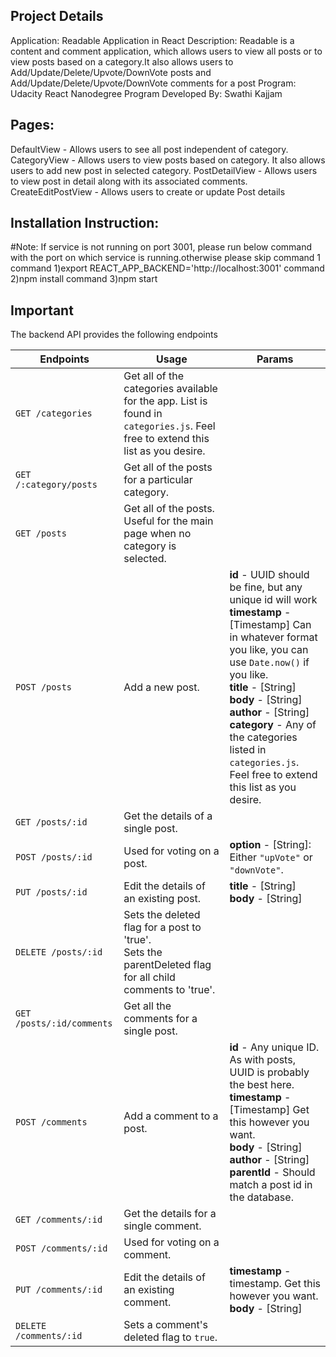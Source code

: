 ## Project Details
Application: Readable Application in React
Description: Readable is a content and comment application, which allows users to view all posts or to view posts based on a category.It also
allows users to Add/Update/Delete/Upvote/DownVote posts and Add/Update/Delete/Upvote/DownVote  comments for a post
Program: Udacity React Nanodegree Program
Developed By: Swathi Kajjam


## Pages:
DefaultView - Allows users to see all post independent of category.
CategoryView - Allows users to view posts based on category. It also allows users to add new post in selected category.
PostDetailView - Allows users to view post in detail along with its associated comments.
CreateEditPostView - Allows users to create or update Post details

## Installation Instruction:
#Note: If service is not running on port 3001, please run below command with the port on which service is running.otherwise please skip command 1
command 1)export REACT_APP_BACKEND='http://localhost:3001'
command 2)npm install
command 3)npm start


## Important
The backend API provides the following endpoints

| Endpoints       | Usage          | Params         |
|-----------------|----------------|----------------|
| `GET /categories` | Get all of the categories available for the app. List is found in `categories.js`. Feel free to extend this list as you desire. |  |
| `GET /:category/posts` | Get all of the posts for a particular category. |  |
| `GET /posts` | Get all of the posts. Useful for the main page when no category is selected. |  |
| `POST /posts` | Add a new post. | **id** - UUID should be fine, but any unique id will work <br> **timestamp** - [Timestamp] Can in whatever format you like, you can use `Date.now()` if you like. <br> **title** - [String] <br> **body** - [String] <br> **author** - [String] <br> **category** -  Any of the categories listed in `categories.js`. Feel free to extend this list as you desire. |
| `GET /posts/:id` | Get the details of a single post. | |
| `POST /posts/:id` | Used for voting on a post. | **option** - [String]: Either `"upVote"` or `"downVote"`. |
| `PUT /posts/:id` | Edit the details of an existing post. | **title** - [String] <br> **body** - [String] |
| `DELETE /posts/:id` | Sets the deleted flag for a post to 'true'. <br> Sets the parentDeleted flag for all child comments to 'true'. | |
| `GET /posts/:id/comments` | Get all the comments for a single post. | |
| `POST /comments` | Add a comment to a post. | **id** - Any unique ID. As with posts, UUID is probably the best here. <br> **timestamp** - [Timestamp] Get this however you want. <br> **body** - [String] <br> **author** - [String] <br> **parentId** - Should match a post id in the database. |
| `GET /comments/:id` | Get the details for a single comment. | |
| `POST /comments/:id` | Used for voting on a comment. | |
| `PUT /comments/:id` | Edit the details of an existing comment. | **timestamp** - timestamp. Get this however you want. <br> **body** - [String] |
| `DELETE /comments/:id` | Sets a comment's deleted flag to `true`. | &nbsp; |

